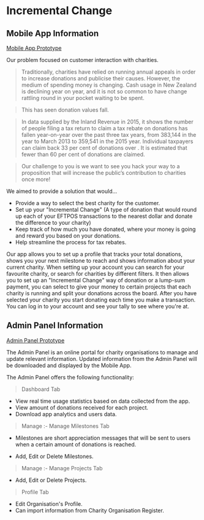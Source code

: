 # Incremental Change

## Mobile App Information

[Mobile App Prototype](https://share.proto.io/R8FPU2/)

Our problem focused on customer interaction with charities.

> Traditionally, charities have relied on running annual appeals in order to increase donations and publicise their causes. However, the medium of spending money is changing. Cash usage in New Zealand is declining year on year, and it is not so common to have change rattling round in your pocket waiting to be spent.

> This has seen donation values fall.

> In data supplied by the Inland Revenue in 2015,  it shows the number of people filing a tax return to claim a tax rebate on donations has fallen year-on-year over the past three tax years, from 383,144 in the year to March 2013 to 359,541 in the 2015 year. Individual taxpayers can claim back 33 per cent of donations over . It is estimated that fewer than 60 per cent of donations are claimed.

> Our challenge to you is we want to see you hack your way to a proposition that will increase the public’s contribution to charities once more!

We aimed to provide a solution that would...
* Provide a way to select the best charity for the customer.
* Set up your "Incremental Change" (A type of donation that would round up each of your EFTPOS transactions to the nearest dollar and donate the difference to your charity)
* Keep track of how much you have donated, where your money is going and reward you based on your donations.
* Help streamline the process for tax rebates.

Our app allows you to set up a profile that tracks your total donations, shows you your next milestone to reach and shows information about your current charity. When setting up your account you can search for your favourite charity, or search for charities by different filters. It then allows you to set up an "Incremental Change" way of donation or a lump-sum payment, you can select to give your money to certain projects that each charity is running and split your donations across the board. After you have selected your charity you start donating each time you make a transaction. You can log in to your account and see your tally to see where you're at.


## Admin Panel Information

[Admin Panel Prototype](https://aaronbcy.wixsite.com/adminpanel)

The Admin Panel is an online portal for charity organisations to manage and update relevant information. Updated information from the Admin Panel will be downloaded and displayed by the Mobile App.

The Admin Panel offers the following functionality:

> Dashboard Tab
* View real time usage statistics based on data collected from the app.
* View amount of donations received for each project.
* Download app analytics and users data.

> Manage :- Manage Milestones Tab
- Milestones are short appreciation messages that will be sent to users when a certain amount of donations is reached.
* Add, Edit or Delete Milestones.

> Manage :- Manage Projects Tab
* Add, Edit or Delete Projects.

> Profile Tab
* Edit Organisation's Profile.
* Can import information from Charity Organisation Register.
